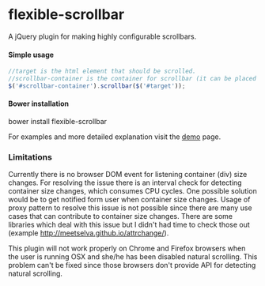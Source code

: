 # flexible-scrollbar
A jQuery plugin for making highly configurable scrollbars.

#### Simple usage
```javascript
//target is the html element that should be scrolled.
//scrollbar-container is the container for scrollbar (it can be placed anywhere on the page).
$('#scrollbar-container').scrollbar($('#target'));
```

#### Bower installation
bower install flexible-scrollbar

For examples and more detailed explanation visit the [demo](http://ayeressian.github.io/flexible-scrollbar/) page.


### Limitations
Currently there is no browser DOM event for listening container (div) size changes. For resolving the issue there is an interval check for detecting container size changes, which consumes CPU cycles. One possible solution would be to get notified form user when container size changes. Usage of proxy pattern to resolve this issue is not possible since there are many use cases that can contribute to container size changes. There are some libraries which deal with this issue but I didn't had time to check those out (example http://meetselva.github.io/attrchange/).

This plugin will not work properly on Chrome and Firefox browsers when the user is running OSX and she/he has been disabled natural scrolling. This problem can't be fixed since those browsers don't provide API for detecting natural scrolling.
